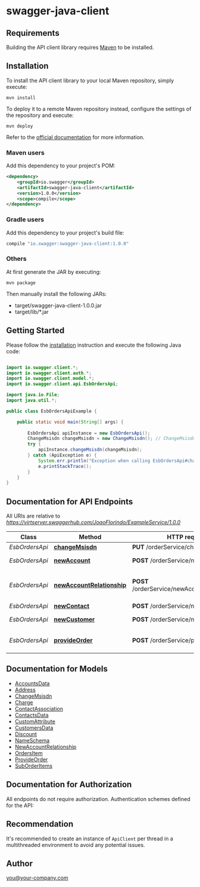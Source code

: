 # swagger-java-client

## Requirements

Building the API client library requires [Maven](https://maven.apache.org/) to be installed.

## Installation

To install the API client library to your local Maven repository, simply execute:

```shell
mvn install
```

To deploy it to a remote Maven repository instead, configure the settings of the repository and execute:

```shell
mvn deploy
```

Refer to the [official documentation](https://maven.apache.org/plugins/maven-deploy-plugin/usage.html) for more information.

### Maven users

Add this dependency to your project's POM:

```xml
<dependency>
    <groupId>io.swagger</groupId>
    <artifactId>swagger-java-client</artifactId>
    <version>1.0.0</version>
    <scope>compile</scope>
</dependency>
```

### Gradle users

Add this dependency to your project's build file:

```groovy
compile "io.swagger:swagger-java-client:1.0.0"
```

### Others

At first generate the JAR by executing:

    mvn package

Then manually install the following JARs:

* target/swagger-java-client-1.0.0.jar
* target/lib/*.jar

## Getting Started

Please follow the [installation](#installation) instruction and execute the following Java code:

```java

import io.swagger.client.*;
import io.swagger.client.auth.*;
import io.swagger.client.model.*;
import io.swagger.client.api.EsbOrdersApi;

import java.io.File;
import java.util.*;

public class EsbOrdersApiExample {

    public static void main(String[] args) {
        
        EsbOrdersApi apiInstance = new EsbOrdersApi();
        ChangeMsisdn changeMsisdn = new ChangeMsisdn(); // ChangeMsisdn | Update Msisdn
        try {
            apiInstance.changeMsisdn(changeMsisdn);
        } catch (ApiException e) {
            System.err.println("Exception when calling EsbOrdersApi#changeMsisdn");
            e.printStackTrace();
        }
    }
}

```

## Documentation for API Endpoints

All URIs are relative to *https://virtserver.swaggerhub.com/JoaoFlorindo/ExampleService/1.0.0*

Class | Method | HTTP request | Description
------------ | ------------- | ------------- | -------------
*EsbOrdersApi* | [**changeMsisdn**](docs/EsbOrdersApi.md#changeMsisdn) | **PUT** /orderService/changeMsisdn | Update Msisdn
*EsbOrdersApi* | [**newAccount**](docs/EsbOrdersApi.md#newAccount) | **POST** /orderService/newAccount | Creates new account
*EsbOrdersApi* | [**newAccountRelationship**](docs/EsbOrdersApi.md#newAccountRelationship) | **POST** /orderService/newAccountRelationship | Creates new AccountRelationship. A new account to account relationship.
*EsbOrdersApi* | [**newContact**](docs/EsbOrdersApi.md#newContact) | **POST** /orderService/newContact | Creates new contact
*EsbOrdersApi* | [**newCustomer**](docs/EsbOrdersApi.md#newCustomer) | **POST** /orderService/newCustomer | Create new customer
*EsbOrdersApi* | [**provideOrder**](docs/EsbOrdersApi.md#provideOrder) | **POST** /orderService/provideOrder | Creates new order. An order applies to a single account.


## Documentation for Models

 - [AccountsData](docs/AccountsData.md)
 - [Address](docs/Address.md)
 - [ChangeMsisdn](docs/ChangeMsisdn.md)
 - [Charge](docs/Charge.md)
 - [ContactAssociation](docs/ContactAssociation.md)
 - [ContactsData](docs/ContactsData.md)
 - [CustomAttribute](docs/CustomAttribute.md)
 - [CustomersData](docs/CustomersData.md)
 - [Discount](docs/Discount.md)
 - [NameSchema](docs/NameSchema.md)
 - [NewAccountRelationship](docs/NewAccountRelationship.md)
 - [OrdersItem](docs/OrdersItem.md)
 - [ProvideOrder](docs/ProvideOrder.md)
 - [SubOrderItems](docs/SubOrderItems.md)


## Documentation for Authorization

All endpoints do not require authorization.
Authentication schemes defined for the API:

## Recommendation

It's recommended to create an instance of `ApiClient` per thread in a multithreaded environment to avoid any potential issues.

## Author

you@your-company.com

